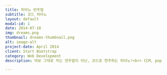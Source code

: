 ```yaml
---
title: 피아노 반주법
subtitle: 코드 피아노
layout: default
modal-id: 1
date: 2014-07-18
img: dreams.png
thumbnail: dreams-thumbnail.png
alt: image-alt
project-date: April 2014
client: Start Bootstrap
category: Web Development
description: 악보 그대로 치는 연주법이 아닌, 코드로 연주하는 피아노!<br> CCM, pop, 가요등 반주법 총 마스터!!<br> 단선율 노래 악보만으로 멋진 연주, 애드립, 인트로, 엔딩까지<br> 원리를 알려주는 개념있는 레슨~혼자 연주할 때도 모든 곡에 응용가능!<br> 10년 이상 레슨 동영상 사이트의 강사로 활동하며 다져진 노하우 대방출!!<br> CCM반주법 교재 저자직강!! 초/중/고급<br> ->체계적인 진도, 레슨의 방향을 예측할 수 있어 개인별 목표설정 가능.<br> 가요나 팝에 바로 적용시켜 연주가능한 주법. (CCM대신 가요 등 교재의 목록 대체 가능)<br> 고급까지 수강 후 연주 뿐 아니라 편곡 능력도 키울 수 있는 진정한 멀티 연주자로 발전.<br> 레슨 1년후 어떤 곡이든 피아노 치며 노래부르고 있는 자신의 모습을 발견함!<br>

---
```

